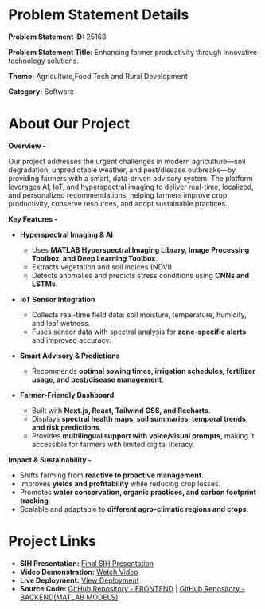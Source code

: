 # Problem Statement Details

**Problem Statement ID:** 25168

**Problem Statement Title:** Enhancing farmer productivity through innovative technology solutions.

**Theme:** Agriculture,Food Tech and Rural Development

**Category:** Software

# About Our Project

**Overview -**

Our project addresses the urgent challenges in modern agriculture—soil degradation, unpredictable weather, and pest/disease outbreaks—by providing farmers with a smart, data-driven advisory system. The platform leverages AI, IoT, and hyperspectral imaging to deliver real-time, localized, and personalized recommendations, helping farmers improve crop productivity, conserve resources, and adopt sustainable practices.

**Key Features -**
- **Hyperspectral Imaging & AI**  
  - Uses **MATLAB Hyperspectral Imaging Library, Image Processing Toolbox, and Deep Learning Toolbox**.  
  - Extracts vegetation and soil indices (NDVI).  
  - Detects anomalies and predicts stress conditions using **CNNs and LSTMs**.  

- **IoT Sensor Integration**  
  - Collects real-time field data: soil moisture, temperature, humidity, and leaf wetness.  
  - Fuses sensor data with spectral analysis for **zone-specific alerts** and improved accuracy.  

- **Smart Advisory & Predictions**  
  - Recommends **optimal sowing times, irrigation schedules, fertilizer usage, and pest/disease management**.  

- **Farmer-Friendly Dashboard**  
  - Built with **Next.js, React, Tailwind CSS, and Recharts**.  
  - Displays **spectral health maps, soil summaries, temporal trends, and risk predictions**.  
  - Provides **multilingual support with voice/visual prompts**, making it accessible for farmers with limited digital literacy.
 
**Impact & Sustainability -**
- Shifts farming from **reactive to proactive management**.  
- Improves **yields and profitability** while reducing crop losses.  
- Promotes **water conservation, organic practices, and carbon footprint tracking**.  
- Scalable and adaptable to **different agro-climatic regions and crops**.

# Project Links

- **SIH Presentation:** [Final SIH Presentation](https://github.com/Akshat-kacodia/SIH_25168_Submission/blob/main/files/farmAssist%20_25168_submission.pdf)
- **Video Demonstration:** [Watch Video](https://www.youtube.com/watch?v=2u1G8Ja4Yrc)
- **Live Deployment:** [View Deployment](https://crop-health-dashboard-ten.vercel.app/)
- **Source Code:** [GitHub Repository - FRONTEND](https://github.com/Amnsngh0904/crop-health-dashboard) | [GitHub Repository - BACKEND(MATLAB MODELS)](https://github.com/mishra-bytes/FarmAssist) 


